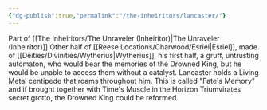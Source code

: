 ```yaml
---
{"dg-publish":true,"permalink":"/the-inheiritors/lancaster/"}
---
```


Part of [[The Inheiritors/The Unraveler (Inheiritor)\|The Unraveler (Inheiritor)]]
Other half of [[Reese Locations/Charwood/Esriel\|Esriel]], made of [[Deities/Divinities/Wytherius\|Wytherius]], his first half, a gruff, untrusting automaton, who would bear the memories of the Drowned King, but he would be unable to access them without a catalyst. 
Lancaster holds a Living Metal centipede that roams throughout him. This is called "Fate's Memory" and if brought together with Time's Muscle in the Horizon Triumvirates secret grotto, the Drowned King could be reformed.